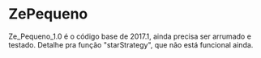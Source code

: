 # ZePequeno

Ze_Pequeno_1.0 é o código base de 2017.1, ainda precisa ser arrumado e testado. Detalhe pra função "starStrategy", que não está funcional ainda.
